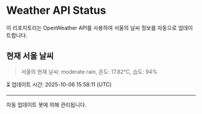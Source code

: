 
# Weather API Status

이 리포지토리는 OpenWeather API를 사용하여 서울의 날씨 정보를 자동으로 업데이트합니다.

## 현재 서울 날씨
> 서울의 현재 날씨: moderate rain, 온도: 17.82°C, 습도: 94%

⏳ 업데이트 시간: 2025-10-06 15:58:11 (UTC)

---
자동 업데이트 봇에 의해 관리됩니다.
